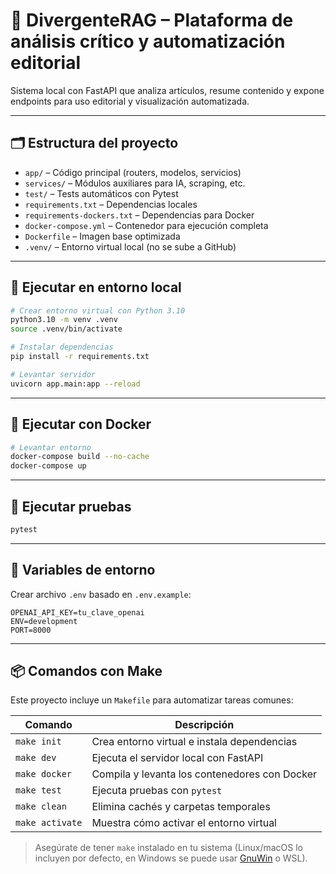 # 🧠 DivergenteRAG – Plataforma de análisis crítico y automatización editorial

Sistema local con FastAPI que analiza artículos, resume contenido y expone endpoints para uso editorial y visualización automatizada.

---

## 🗂️ Estructura del proyecto

- `app/` – Código principal (routers, modelos, servicios)
- `services/` – Módulos auxiliares para IA, scraping, etc.
- `test/` – Tests automáticos con Pytest
- `requirements.txt` – Dependencias locales
- `requirements-dockers.txt` – Dependencias para Docker
- `docker-compose.yml` – Contenedor para ejecución completa
- `Dockerfile` – Imagen base optimizada
- `.venv/` – Entorno virtual local (no se sube a GitHub)

---

## 🚀 Ejecutar en entorno local

```bash
# Crear entorno virtual con Python 3.10
python3.10 -m venv .venv
source .venv/bin/activate

# Instalar dependencias
pip install -r requirements.txt

# Levantar servidor
uvicorn app.main:app --reload
```

---

## 🐳 Ejecutar con Docker

```bash
# Levantar entorno
docker-compose build --no-cache
docker-compose up
```

---

## 🧪 Ejecutar pruebas

```bash
pytest
```

---

## 🔐 Variables de entorno

Crear archivo `.env` basado en `.env.example`:

```env
OPENAI_API_KEY=tu_clave_openai
ENV=development
PORT=8000
```

---

## 📦 Comandos con Make

Este proyecto incluye un `Makefile` para automatizar tareas comunes:

| Comando | Descripción |
|--------|-------------|
| `make init` | Crea entorno virtual e instala dependencias |
| `make dev` | Ejecuta el servidor local con FastAPI |
| `make docker` | Compila y levanta los contenedores con Docker |
| `make test` | Ejecuta pruebas con `pytest` |
| `make clean` | Elimina cachés y carpetas temporales |
| `make activate` | Muestra cómo activar el entorno virtual |

> Asegúrate de tener `make` instalado en tu sistema (Linux/macOS lo incluyen por defecto, en Windows se puede usar [GnuWin](http://gnuwin32.sourceforge.net/packages/make.htm) o WSL).